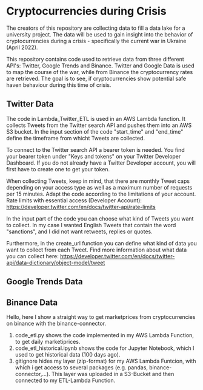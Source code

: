 # Cryptocurrencies during Crisis

The creators of this repository are collecting data to fill a data lake for a university project.
The data will be used to gain insight into the behavior of cryptocurrencies during a crisis - specifically the current war in Ukraine (April 2022).

This repository contains code used to retrieve data from three different API's: Twitter, Google Trends and Binance.
Twitter and Google Data is used to map the course of the war, while from Binance the cryptocurrency rates are retrieved.
The goal is to see, if cryptocurrencies show potential safe haven behaviour during this time of crisis.


## Twitter Data
The code in Lambda_Twitter_ETL is used in an AWS Lambda function.
It collects Tweets from the Twitter search API and pushes them into an AWS S3 bucket.
In the input section of the code "start_time" and "end_time" define the timeframe from whicht Tweets are collected.

To connect to the Twitter search API a bearer token is needed. You find your bearer token under "Keys and tokens"  on your Twitter Developer Dashboard. If you do not already have a Twitter Developer account, you will first have to create one to get your token. 

When collecting Tweets, keep in mind, that there are monthly Tweet caps depending on your access type as well as a maximum number of requests per 15 minutes. Adapt the code according to the limitations of your account.
Rate limits with essential access (Developer Account): https://developer.twitter.com/en/docs/twitter-api/rate-limits

In the input part of the code you can choose what kind of Tweets you want to collect. In my case I wanted English Tweets that contain the word "sanctions", and I did not want retweets, replies or quotes.

Furthermore, in the create_url function you can define what kind of data you want to collect from each Tweet. Find more information about what data you can collect here: https://developer.twitter.com/en/docs/twitter-api/data-dictionary/object-model/tweet

## Google Trends Data


## Binance Data
Hello, here I show a straight way to get marketprices from cryptocurrencies on binance with the binance-connector.

1. code_etl.py shows the code implemented in my AWS Lambda Function, to get daily marketiprices.
2. code_etl_historical.ipynb shows the code for Jupyter Notebook, which I used to get historical data (100 days ago).
3. gitignore hides my layer (zip-format) for my AWS Lambda Funtcion, with which i get access to several packages (e.g. pandas, binance-connector,...). This layer was uploaded in a S3-Bucket and then connected to my ETL-Lambda Function.
